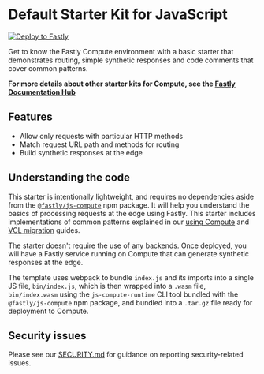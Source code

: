 # Default Starter Kit for JavaScript

[![Deploy to Fastly](https://deploy.edgecompute.app/button)](https://deploy.edgecompute.app/fastly/compute-starter-kit-javascript-default)

Get to know the Fastly Compute environment with a basic starter that demonstrates routing, simple synthetic responses and code comments that cover common patterns.

**For more details about other starter kits for Compute, see the [Fastly Documentation Hub](https://www.fastly.com/documentation/solutions/starters)**

## Features

* Allow only requests with particular HTTP methods
* Match request URL path and methods for routing
* Build synthetic responses at the edge

## Understanding the code

This starter is intentionally lightweight, and requires no dependencies aside from the [`@fastly/js-compute`](https://www.npmjs.com/package/@fastly/js-compute) npm package. It will help you understand the basics of processing requests at the edge using Fastly. This starter includes implementations of common patterns explained in our [using Compute](https://www.fastly.com/documentation/guides/compute/javascript/) and [VCL migration](https://www.fastly.com/documentation/guides/compute/migrate/) guides.

The starter doesn't require the use of any backends. Once deployed, you will have a Fastly service running on Compute that can generate synthetic responses at the edge.

The template uses webpack to bundle `index.js` and its imports into a single JS file, `bin/index.js`, which is then wrapped into a `.wasm` file, `bin/index.wasm` using the `js-compute-runtime` CLI tool bundled with the `@fastly/js-compute` npm package, and bundled into a `.tar.gz` file ready for deployment to Compute.

## Security issues

Please see our [SECURITY.md](SECURITY.md) for guidance on reporting security-related issues.
